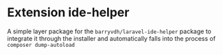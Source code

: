 # Extension ide-helper

A simple layer package for the `barryvdh/laravel-ide-helper` package to 
integrate it through the installer and automatically falls into the 
process of `composer dump-autoload`
